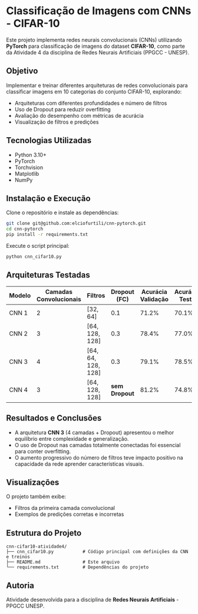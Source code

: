 # Classificação de Imagens com CNNs - CIFAR-10

Este projeto implementa redes neurais convolucionais (CNNs) utilizando **PyTorch** para classificação de imagens do dataset **CIFAR-10**, como parte da Atividade 4 da disciplina de Redes Neurais Artificiais (PPGCC - UNESP).

## Objetivo

Implementar e treinar diferentes arquiteturas de redes convolucionais para classificar imagens em 10 categorias do conjunto CIFAR-10, explorando:

- Arquiteturas com diferentes profundidades e número de filtros
- Uso de Dropout para reduzir overfitting
- Avaliação do desempenho com métricas de acurácia
- Visualização de filtros e predições

## Tecnologias Utilizadas

- Python 3.10+
- PyTorch
- Torchvision
- Matplotlib
- NumPy

## Instalação e Execução

Clone o repositório e instale as dependências:

```bash
git clone git@github.com:elciofurtili/cnn-pytorch.git
cd cnn-pytorch
pip install -r requirements.txt
```

Execute o script principal:

```bash
python cnn_cifar10.py
```

## Arquiteturas Testadas

| Modelo  | Camadas Convolucionais | Filtros                 | Dropout (FC) | Acurácia Validação | Acurácia Teste | Overfitting |
|---------|-------------------------|-------------------------|---------------|---------------------|----------------|-------------|
| CNN 1   | 2                       | [32, 64]                | 0.1           | 71.2%               | 70.1%          | Leve        |
| CNN 2   | 3                       | [64, 128, 128]          | 0.3           | 78.4%               | 77.0%          | Reduzido    |
| CNN 3   | 4                       | [64, 64, 128, 128]      | 0.3           | 79.1%               | 78.5%          | Reduzido    |
| CNN 4   | 3                       | [64, 128, 128]          | **sem Dropout** | 81.2%               | 74.8%          | Alto        |

## Resultados e Conclusões

- A arquitetura **CNN 3** (4 camadas + Dropout) apresentou o melhor equilíbrio entre complexidade e generalização.
- O uso de Dropout nas camadas totalmente conectadas foi essencial para conter overfitting.
- O aumento progressivo do número de filtros teve impacto positivo na capacidade da rede aprender características visuais.

## Visualizações

O projeto também exibe:

- Filtros da primeira camada convolucional
- Exemplos de predições corretas e incorretas

## Estrutura do Projeto

```
cnn-cifar10-atividade4/
├── cnn_cifar10.py           # Código principal com definições da CNN e treinos
├── README.md                # Este arquivo
└── requirements.txt         # Dependências do projeto
```

## Autoria

Atividade desenvolvida para a disciplina de **Redes Neurais Artificiais** - PPGCC UNESP.
